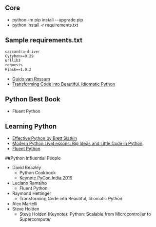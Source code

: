 ## Core

* python -m pip install --upgrade pip
* python install -r requirements.txt

## Sample requirements.txt

```txt
cassandra-driver
Cytyhon>=0.29
urllib3
requests
Flask==1.0.2
```

* [Guido van Rossum](http://neopythonic.blogspot.com/)
* [Transforming Code into Beautiful, Idiomatic Python](https://gist.github.com/0x4D31/f0b633548d8e0cfb66ee3bea6a0deff9)

## Python Best Book
* Fluent Python

## Learning Python
* [Effective Python by Brett Slatkin](https://learning.oreilly.com/videos/effective-python/9780134175249)
* [Modern Python LiveLessons: Big Ideas and Little Code in Python](https://learning.oreilly.com/videos/modern-python-livelessons/9780134743400)
* [Fluent Python](https://learning.oreilly.com/oriole/fluent-python)

##Python Influential People

* David Beazley
  * Python Cookbook
  * [Keynote PyCon India 2019](https://www.youtube.com/watch?v=VUT386_GKI8)
* Luciano Ramalho
  * Fluent Python
* Raymond Hettinger
  * Transforming Code into Beautiful, Idiomatic Python
* Alex Martelli
* Steve Holden
  * Steve Holden (Keynote): Python: Scalable from Microcontroller to Supercomputer
